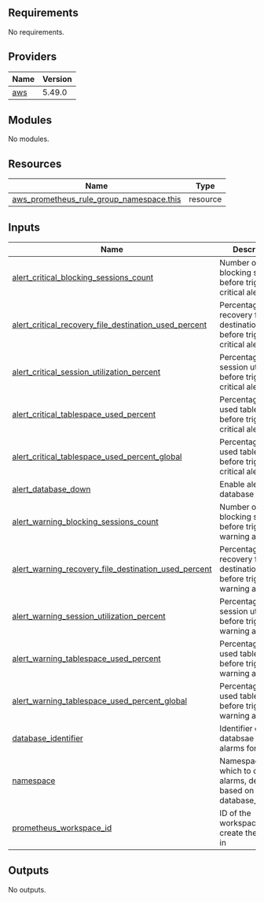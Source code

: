 <!-- BEGIN_TF_DOCS -->
## Requirements

No requirements.

## Providers

| Name | Version |
|------|---------|
| <a name="provider_aws"></a> [aws](#provider\_aws) | 5.49.0 |

## Modules

No modules.

## Resources

| Name | Type |
|------|------|
| [aws_prometheus_rule_group_namespace.this](https://registry.terraform.io/providers/hashicorp/aws/latest/docs/resources/prometheus_rule_group_namespace) | resource |

## Inputs

| Name | Description | Type | Default | Required |
|------|-------------|------|---------|:--------:|
| <a name="input_alert_critical_blocking_sessions_count"></a> [alert\_critical\_blocking\_sessions\_count](#input\_alert\_critical\_blocking\_sessions\_count) | Number of blocking sessions before trigger a critical alert | `number` | `5` | no |
| <a name="input_alert_critical_recovery_file_destination_used_percent"></a> [alert\_critical\_recovery\_file\_destination\_used\_percent](#input\_alert\_critical\_recovery\_file\_destination\_used\_percent) | Percentage of recovery file destination used before trigger a critical alert | `number` | `95` | no |
| <a name="input_alert_critical_session_utilization_percent"></a> [alert\_critical\_session\_utilization\_percent](#input\_alert\_critical\_session\_utilization\_percent) | Percentage of session utilization before trigger a critical alert | `number` | `95` | no |
| <a name="input_alert_critical_tablespace_used_percent"></a> [alert\_critical\_tablespace\_used\_percent](#input\_alert\_critical\_tablespace\_used\_percent) | Percentage of used tablespace before trigger a critical alert | `map(number)` | `null` | no |
| <a name="input_alert_critical_tablespace_used_percent_global"></a> [alert\_critical\_tablespace\_used\_percent\_global](#input\_alert\_critical\_tablespace\_used\_percent\_global) | Percentage of used tablespace before trigger a critical alert | `number` | `95` | no |
| <a name="input_alert_database_down"></a> [alert\_database\_down](#input\_alert\_database\_down) | Enable alert for database down | `bool` | `true` | no |
| <a name="input_alert_warning_blocking_sessions_count"></a> [alert\_warning\_blocking\_sessions\_count](#input\_alert\_warning\_blocking\_sessions\_count) | Number of blocking sessions before triggering a warning alert | `number` | `2` | no |
| <a name="input_alert_warning_recovery_file_destination_used_percent"></a> [alert\_warning\_recovery\_file\_destination\_used\_percent](#input\_alert\_warning\_recovery\_file\_destination\_used\_percent) | Percentage of recovery file destination used before trigger a warning alert | `number` | `90` | no |
| <a name="input_alert_warning_session_utilization_percent"></a> [alert\_warning\_session\_utilization\_percent](#input\_alert\_warning\_session\_utilization\_percent) | Percentage of session utilization before trigger a warning alert | `number` | `90` | no |
| <a name="input_alert_warning_tablespace_used_percent"></a> [alert\_warning\_tablespace\_used\_percent](#input\_alert\_warning\_tablespace\_used\_percent) | Percentage of used tablespace before trigger a warning alert | `map(number)` | `null` | no |
| <a name="input_alert_warning_tablespace_used_percent_global"></a> [alert\_warning\_tablespace\_used\_percent\_global](#input\_alert\_warning\_tablespace\_used\_percent\_global) | Percentage of used tablespace before trigger a warning alert | `number` | `90` | no |
| <a name="input_database_identifier"></a> [database\_identifier](#input\_database\_identifier) | Identifier of the databsae to create alarms for | `string` | n/a | yes |
| <a name="input_namespace"></a> [namespace](#input\_namespace) | Namespace to in which to create alarms, default is based on database\_identifier | `string` | n/a | yes |
| <a name="input_prometheus_workspace_id"></a> [prometheus\_workspace\_id](#input\_prometheus\_workspace\_id) | ID of the workspace to create the alarms in | `string` | n/a | yes |

## Outputs

No outputs.
<!-- END_TF_DOCS -->
